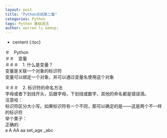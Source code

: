 ```yaml
---
layout: post
title: "Python总结第二篇"
categories: Python
tags: Python 基础语法
author: worren li &emsp;
---
```


* centent
{:toc}


＃　Python  
＃＃　变量  
＃＃＃　1. 什么是变量？  
   变量是关联一个对象的标识符  
   变量可以绑定一个对象，并可以通过变量名使用这个对象  
   
＃＃＃　2. 标识符的命名方法  
   字母或者下划线开头，后跟字母，下划线或数字，其他的命名都是错误滴。  
   注意哈：  
      标识符区分大小写。如果标识符有一个不同，那可以确定的是——这是两个不一样的标识符  
   举个栗子：  
      正确的:  
         a  A   AA  aa  set_age  _abc
   


